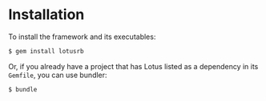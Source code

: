 # Installation

To install the framework and its executables:

```bash
$ gem install lotusrb
```

Or, if you already have a project that has Lotus listed as a dependency in its
`Gemfile`, you can use bundler:

```bash
$ bundle
```
